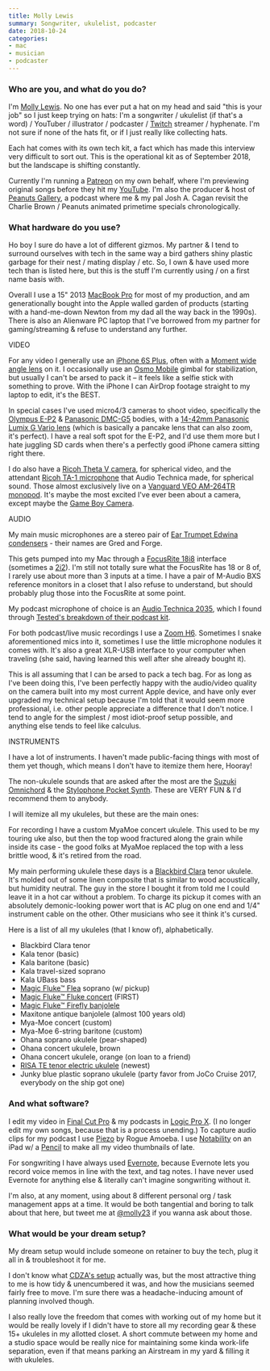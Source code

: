 ```yaml
---
title: Molly Lewis
summary: Songwriter, ukulelist, podcaster 
date: 2018-10-24
categories:
- mac
- musician
- podcaster
---
```


### Who are you, and what do you do?

I'm [Molly Lewis](http://www.mollylewis.wtf/ "Molly's website."). No one has ever put a hat on my head and said "this is your job" so I just keep trying on hats: I'm a songwriter / ukulelist (if that's a word) / YouTuber / illustrator / podcaster / [Twitch][] streamer / hyphenate.  I'm not sure if none of the hats fit, or if I just really like collecting hats.

Each hat comes with its own tech kit, a fact which has made this interview very difficult to sort out. This is the operational kit as of September 2018, but the landscape is shifting constantly.

Currently I'm running a [Patreon](https://patreon.com/molly "Molly's Patreon account.") on my own behalf, where I'm previewing original songs before they hit my [YouTube](https://www.youtube.com/c/MollyLewisMusic/ "Molly's YouTube account."). I'm also the producer & host of [Peanuts Gallery](http://peanuts.gallery/ "Molly's podcast."), a podcast where me & my pal Josh A. Cagan revisit the Charlie Brown / Peanuts animated primetime specials chronologically.

### What hardware do you use?

Ho boy I sure do have a lot of different gizmos. My partner & I tend to surround ourselves with tech in the same way a bird gathers shiny plastic garbage for their nest / mating display / etc. So, I own & have used more tech than is listed here, but this is the stuff I'm currently using / on a first name basis with.

Overall I use a 15" 2013 [MacBook Pro][macbook-pro] for most of my production, and am generationally bought into the Apple walled garden of products (starting with a hand-me-down Newton from my dad all the way back in the 1990s). There is also an Alienware PC laptop that I've borrowed from my partner for gaming/streaming & refuse to understand any further.

VIDEO

For any video I generally use an [iPhone 6S Plus][iphone-6s-plus], often with a [Moment wide angle lens][wide-lens] on it. I occasionally use an [Osmo Mobile][osmo-mobile] gimbal for stabilization, but usually I can't be arsed to pack it – it feels like a selfie stick with something to prove. With the iPhone I can AirDrop footage straight to my laptop to edit, it's the BEST.

In special cases I've used micro4/3 cameras to shoot video, specifically the [Olympus E-P2][pen-e-p2] & [Panasonic DMC-G5][lumix-dmc-g5] bodies, with a [14-42mm Panasonic Lumix G Vario lens][lumix-g-vario-14-42mm-f3.5-asph] (which is basically a pancake lens that can also zoom, it's perfect). I have a real soft spot for the E-P2, and I'd use them more but I hate juggling SD cards when there's a perfectly good iPhone camera sitting right there.

I do also have a [Ricoh Theta V camera][theta-v], for spherical video, and the attendant [Ricoh TA-1 microphone][3d-microphone-ta-1] that Audio Technica made, for spherical sound. Those almost exclusively live on a [Vanguard VEO AM-264TR monopod][veo-2-am-264tr]. It's maybe the most excited I've ever been about a camera, except maybe the [Game Boy Camera][game-boy-camera].

AUDIO

My main music microphones are a stereo pair of [Ear Trumpet Edwina condensers][edwina-stereo] - their names are Gred and Forge.

This gets pumped into my Mac through a [FocusRite 18i8][scarlett-18i8] interface (sometimes a [2i2][scarlett-2i2]). I'm still not totally sure what the FocusRite has 18 or 8 of, I rarely use about more than 3 inputs at a time. I have a pair of M-Audio BXS reference monitors in a closet that I also refuse to understand, but should probably plug those into the FocusRite at some point.

My podcast microphone of choice is an [Audio Technica 2035][at2035], which I found through [Tested's breakdown of their podcast kit](https://www.tested.com/tech/460310-tested-depth-our-podcasting-gear-and-setup/ "A Tested video about their podcast setup.").

For both podcast/live music recordings I use a [Zoom H6][h6]. Sometimes I snake aforementioned mics into it, sometimes I use the little microphone nodules it comes with. It's also a great XLR-USB interface to your computer when traveling (she said, having learned this well after she already bought it).

This is all assuming that I can be arsed to pack a tech bag. For as long as I've been doing this, I've been perfectly happy with the audio/video quality on the camera built into my most current Apple device, and have only ever upgraded my technical setup because I'm told that it would seem more professional, i.e. other people appreciate a difference that I don't notice. I tend to angle for the simplest / most idiot-proof setup possible, and anything else tends to feel like calculus.

INSTRUMENTS

I have a lot of instruments. I haven't made public-facing things with most of them yet though, which means I don't have to itemize them here, Hooray!

The non-ukulele sounds that are asked after the most are the [Suzuki Omnichord][omnichord] & the [Stylophone Pocket Synth][stylophone-s-1-retro-pocket-synth]. These are VERY FUN & I'd recommend them to anybody.

I will itemize all my ukuleles, but these are the main ones:

For recording I have a custom MyaMoe concert ukulele. This used to be my touring uke also, but then the top wood fractured along the grain while inside its case - the good folks at MyaMoe replaced the top with a less brittle wood, & it's retired from the road.

My main performing ukulele these days is a [Blackbird Clara][clara] tenor ukulele. It's molded out of some linen composite that is similar to wood acoustically, but humidity neutral. The guy in the store I bought it from told me I could leave it in a hot car without a problem. To charge its pickup it comes with an absolutely demonic-looking power wort that is AC plug on one end and 1/4" instrument cable on the other. Other musicians who see it think it's cursed.

Here is a list of all my ukuleles (that I know of), alphabetically.

- Blackbird Clara tenor
- Kala tenor (basic)
- Kala baritone (basic)
- Kala travel-sized soprano
- Kala UBass bass
- [Magic Fluke™ Flea][flea] soprano (w/ pickup)
- [Magic Fluke™ Fluke concert][fluke] (FIRST)
- [Magic Fluke™ Firefly banjolele][firefly]
- Maxitone antique banjolele (almost 100 years old)
- Mya-Moe concert (custom)
- Mya-Moe 6-string baritone (custom)
- Ohana soprano ukulele (pear-shaped)
- Ohana concert ukulele, brown
- Ohana concert ukulele, orange (on loan to a friend) 
- [RISA TE tenor electric ukulele][te-tenor] (newest)
- Junky blue plastic soprano ukulele (party favor from JoCo Cruise 2017, everybody on the ship got one)

### And what software?

I edit my video in [Final Cut Pro][final-cut-pro] & my podcasts in [Logic Pro X][logic-pro]. (I no longer edit my own songs, because that is a process unending.) To capture audio clips for my podcast I use [Piezo][] by Rogue Amoeba. I use [Notability][notability-ios] on an iPad w/ a [Pencil][] to make all my video thumbnails of late.

For songwriting I have always used [Evernote][], because Evernote lets you record voice memos in line with the text, and tag notes. I have never used Evernote for anything else & literally can't imagine songwriting without it.

I'm also, at any moment, using about 8 different personal org / task management apps at a time. It would be both tangential and boring to talk about that here, but tweet me at [@molly23](https://twitter.com/@molly23 "Molly's Twitter account.") if you wanna ask about those.

### What would be your dream setup?

My dream setup would include someone on retainer to buy the tech, plug it all in & troubleshoot it for me.

I don't know what [CDZA's setup](https://www.youtube.com/watch?v=4Gks6-m99Ec "A YouTube video of the Aces of Bass band.") actually was, but the most attractive thing to me is how tidy & unencumbered it was, and how the musicians seemed fairly free to move. I'm sure there was a headache-inducing amount of planning involved though.

I also really love the freedom that comes with working out of my home but it would be really lovely if I didn't have to store all my recording gear & these 15+ ukuleles in my allotted closet. A short commute between my home and a studio space would be really nice for maintaining some kinda work-life separation, even if that means parking an Airstream in my yard & filling it with ukuleles.

[3d-microphone-ta-1]: https://us.ricoh-imaging.com/index.php/accessories/theta-22/ta-1 "A 3D microphone for the Theta V."
[at2035]: https://www.audio-technica.com/cms/wired_mics/cebb57a269d232ee/ "A cardioid microphone."
[clara]: https://www.blackbirdguitar.com/products/clara-concert-ukulele "A concert ukulele."
[edwina-stereo]: http://www.eartrumpetlabs.com/products/microphones/edwina-stereo "A condenser microphone."
[evernote]: https://evernote.com/ "Online software for capturing notes."
[final-cut-pro]: https://en.wikipedia.org/wiki/Final_Cut_Pro "A nonlinear video editor."
[firefly]: https://www.magicfluke.com/Firefly-s/1514.htm "A banjo ukulele."
[flea]: https://www.magicfluke.com/Flea-s/1513.htm "A ukulele."
[fluke]: https://www.magicfluke.com/Fluke-s/1477.htm "A ukulele."
[game-boy-camera]: https://en.wikipedia.org/wiki/Game_Boy_Camera "A camera for the Game Boy console."
[h6]: https://zoomcorp.com/en/us/handheld-recorders/handheld-recorders/h6-audio-recorder/ "A portable six-track recorder."
[iphone-6s-plus]: https://en.wikipedia.org/wiki/IPhone_6s_Plus "A large smartphone."
[logic-pro]: https://www.apple.com/logic-pro/ "A professional audio application for the Mac."
[lumix-dmc-g5]: https://en.wikipedia.org/wiki/Panasonic_Lumix_DMC-G5 "A 16.7 megapixel Micro Four Thirds camera."
[lumix-g-vario-14-42mm-f3.5-asph]: http://web.archive.org/web/20211127002233/https://shop.panasonic.com/support-only/H-FS014042.html "A pancake lens."
[macbook-pro]: https://www.apple.com/macbook-pro/ "A laptop."
[notability-ios]: https://itunes.apple.com/us/app/notability/id360593530 "A note-taking app."
[omnichord]: https://en.wikipedia.org/wiki/Omnichord "A unique electronic musical instrument."
[osmo-mobile]: https://www.dji.com/osmo-mobile "A hand-held dock for turning a smart phone into a motion camera."
[pen-e-p2]: https://en.wikipedia.org/wiki/Olympus_PEN_E-P2 "A 12.3 megapixel Micro Four Thirds camera."
[pencil]: https://www.fiftythree.com/pencil "An iPad stylus."
[piezo]: https://rogueamoeba.com/piezo/ "A recording app for the Mac."
[scarlett-18i8]: https://us.focusrite.com/usb-audio-interfaces/scarlett-18i8 "A USB audio interface."
[scarlett-2i2]: https://focusrite.com/en/usb-audio-interface/scarlett/scarlett-2i2-studio "A USB audio interface."
[stylophone-s-1-retro-pocket-synth]: https://equipboard.com/items/dubreq-stylophone-s-1-retro-pocket-synth "A pocket synth."
[te-tenor]: https://www.ukulele.de/shop4/en/risa-te-tenor-surf-green "An electric ukulele."
[theta-v]: https://us.ricoh-imaging.com/index.php/cameras/theta-v "A 4K 360 degree camera."
[twitch]: https://www.twitch.tv/ "A video broadcasting service."
[veo-2-am-264tr]: https://www.vanguardworld.us/photo_video_us/veo-2-am-264tr.html "A portable monopod."
[wide-lens]: https://www.shopmoment.com/shop/new-wide-lens "A wide angle lens for mobile phones."

